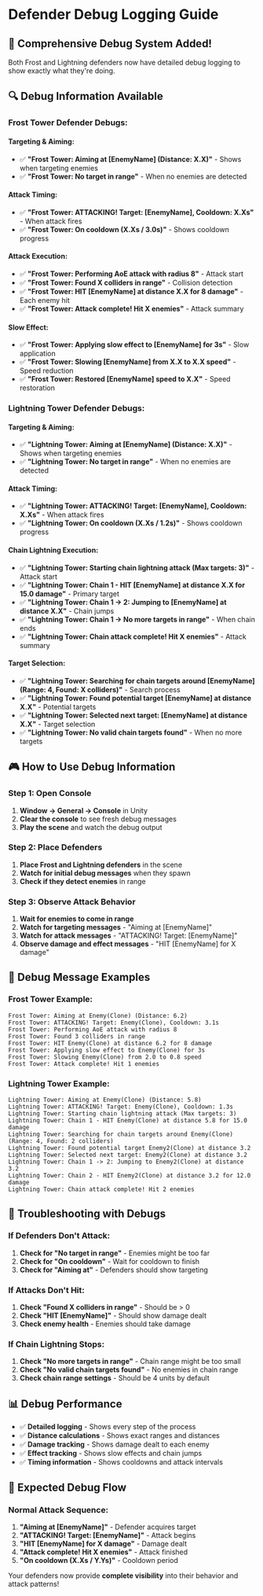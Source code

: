 # Defender Debug Logging Guide

## 🎯 **Comprehensive Debug System Added!**

Both Frost and Lightning defenders now have detailed debug logging to show exactly what they're doing.

## 🔍 **Debug Information Available**

### **Frost Tower Defender Debugs:**

#### **Targeting & Aiming:**
- ✅ **"Frost Tower: Aiming at [EnemyName] (Distance: X.X)"** - Shows when targeting enemies
- ✅ **"Frost Tower: No target in range"** - When no enemies are detected

#### **Attack Timing:**
- ✅ **"Frost Tower: ATTACKING! Target: [EnemyName], Cooldown: X.Xs"** - When attack fires
- ✅ **"Frost Tower: On cooldown (X.Xs / 3.0s)"** - Shows cooldown progress

#### **Attack Execution:**
- ✅ **"Frost Tower: Performing AoE attack with radius 8"** - Attack start
- ✅ **"Frost Tower: Found X colliders in range"** - Collision detection
- ✅ **"Frost Tower: HIT [EnemyName] at distance X.X for 8 damage"** - Each enemy hit
- ✅ **"Frost Tower: Attack complete! Hit X enemies"** - Attack summary

#### **Slow Effect:**
- ✅ **"Frost Tower: Applying slow effect to [EnemyName] for 3s"** - Slow application
- ✅ **"Frost Tower: Slowing [EnemyName] from X.X to X.X speed"** - Speed reduction
- ✅ **"Frost Tower: Restored [EnemyName] speed to X.X"** - Speed restoration

### **Lightning Tower Defender Debugs:**

#### **Targeting & Aiming:**
- ✅ **"Lightning Tower: Aiming at [EnemyName] (Distance: X.X)"** - Shows when targeting enemies
- ✅ **"Lightning Tower: No target in range"** - When no enemies are detected

#### **Attack Timing:**
- ✅ **"Lightning Tower: ATTACKING! Target: [EnemyName], Cooldown: X.Xs"** - When attack fires
- ✅ **"Lightning Tower: On cooldown (X.Xs / 1.2s)"** - Shows cooldown progress

#### **Chain Lightning Execution:**
- ✅ **"Lightning Tower: Starting chain lightning attack (Max targets: 3)"** - Attack start
- ✅ **"Lightning Tower: Chain 1 - HIT [EnemyName] at distance X.X for 15.0 damage"** - Primary target
- ✅ **"Lightning Tower: Chain 1 -> 2: Jumping to [EnemyName] at distance X.X"** - Chain jumps
- ✅ **"Lightning Tower: Chain 1 -> No more targets in range"** - When chain ends
- ✅ **"Lightning Tower: Chain attack complete! Hit X enemies"** - Attack summary

#### **Target Selection:**
- ✅ **"Lightning Tower: Searching for chain targets around [EnemyName] (Range: 4, Found: X colliders)"** - Search process
- ✅ **"Lightning Tower: Found potential target [EnemyName] at distance X.X"** - Potential targets
- ✅ **"Lightning Tower: Selected next target: [EnemyName] at distance X.X"** - Target selection
- ✅ **"Lightning Tower: No valid chain targets found"** - When no more targets

## 🎮 **How to Use Debug Information**

### **Step 1: Open Console**
1. **Window → General → Console** in Unity
2. **Clear the console** to see fresh debug messages
3. **Play the scene** and watch the debug output

### **Step 2: Place Defenders**
1. **Place Frost and Lightning defenders** in the scene
2. **Watch for initial debug messages** when they spawn
3. **Check if they detect enemies** in range

### **Step 3: Observe Attack Behavior**
1. **Wait for enemies to come in range**
2. **Watch for targeting messages** - "Aiming at [EnemyName]"
3. **Watch for attack messages** - "ATTACKING! Target: [EnemyName]"
4. **Observe damage and effect messages** - "HIT [EnemyName] for X damage"

## 🔧 **Debug Message Examples**

### **Frost Tower Example:**
```
Frost Tower: Aiming at Enemy(Clone) (Distance: 6.2)
Frost Tower: ATTACKING! Target: Enemy(Clone), Cooldown: 3.1s
Frost Tower: Performing AoE attack with radius 8
Frost Tower: Found 3 colliders in range
Frost Tower: HIT Enemy(Clone) at distance 6.2 for 8 damage
Frost Tower: Applying slow effect to Enemy(Clone) for 3s
Frost Tower: Slowing Enemy(Clone) from 2.0 to 0.8 speed
Frost Tower: Attack complete! Hit 1 enemies
```

### **Lightning Tower Example:**
```
Lightning Tower: Aiming at Enemy(Clone) (Distance: 5.8)
Lightning Tower: ATTACKING! Target: Enemy(Clone), Cooldown: 1.3s
Lightning Tower: Starting chain lightning attack (Max targets: 3)
Lightning Tower: Chain 1 - HIT Enemy(Clone) at distance 5.8 for 15.0 damage
Lightning Tower: Searching for chain targets around Enemy(Clone) (Range: 4, Found: 2 colliders)
Lightning Tower: Found potential target Enemy2(Clone) at distance 3.2
Lightning Tower: Selected next target: Enemy2(Clone) at distance 3.2
Lightning Tower: Chain 1 -> 2: Jumping to Enemy2(Clone) at distance 3.2
Lightning Tower: Chain 2 - HIT Enemy2(Clone) at distance 3.2 for 12.0 damage
Lightning Tower: Chain attack complete! Hit 2 enemies
```

## 🚨 **Troubleshooting with Debugs**

### **If Defenders Don't Attack:**
1. **Check for "No target in range"** - Enemies might be too far
2. **Check for "On cooldown"** - Wait for cooldown to finish
3. **Check for "Aiming at"** - Defenders should show targeting

### **If Attacks Don't Hit:**
1. **Check "Found X colliders in range"** - Should be > 0
2. **Check "HIT [EnemyName]"** - Should show damage dealt
3. **Check enemy health** - Enemies should take damage

### **If Chain Lightning Stops:**
1. **Check "No more targets in range"** - Chain range might be too small
2. **Check "No valid chain targets found"** - No enemies in chain range
3. **Check chain range settings** - Should be 4 units by default

## 📊 **Debug Performance**

- ✅ **Detailed logging** - Shows every step of the process
- ✅ **Distance calculations** - Shows exact ranges and distances
- ✅ **Damage tracking** - Shows damage dealt to each enemy
- ✅ **Effect tracking** - Shows slow effects and chain jumps
- ✅ **Timing information** - Shows cooldowns and attack intervals

## 🎯 **Expected Debug Flow**

### **Normal Attack Sequence:**
1. **"Aiming at [EnemyName]"** - Defender acquires target
2. **"ATTACKING! Target: [EnemyName]"** - Attack begins
3. **"HIT [EnemyName] for X damage"** - Damage dealt
4. **"Attack complete! Hit X enemies"** - Attack finished
5. **"On cooldown (X.Xs / Y.Ys)"** - Cooldown period

Your defenders now provide **complete visibility** into their behavior and attack patterns!
